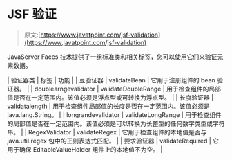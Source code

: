 # JSF 验证

> 原文:[https://www.javatpoint.com/jsf-validation](https://www.javatpoint.com/jsf-validation)

JavaServer Faces 技术提供了一组标准类和相关标签，您可以使用它们来验证元素数据。

| 验证器类 | 标签 | 功能 |
| 豆验证器 | validateBean | 它用于注册组件的 bean 验证器。 |
| doublearngevalidator | validateDoubleRange | 用于检查组件的局部值是否在一定范围内。该值必须是浮点型或可转换为浮点型。 |
| 长度验证器 | validatalength | 用于检查组件局部值的长度是否在一定范围内。该值必须是 java.lang.String。 |
| longrandevalidator | validateLongRange | 用于检查组件的局部值是否在一定范围内。该值必须是可以转换为长整型的任何数字类型或字符串。 |
| RegexValidator | validateRegex | 它用于检查组件的本地值是否与 java.util.regex 包中的正则表达式匹配。 |
| 要求验证器 | validateRequired | 它用于确保 EditableValueHolder 组件上的本地值不为空。 |